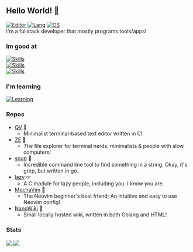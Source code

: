 Hello World! 👋
---------
[![Editor](https://img.shields.io/badge/Code%20Editor-Neovim-brightgreen?logo=Neovim)](https://neovim.io)
[![Lang](https://img.shields.io/badge/Favourite%20Language-C-lightgrey?logo=C)](https://en.wikipedia.org/wiki/The_C_Programming_Language)
[![OS](https://img.shields.io/badge/Operating%20System-Fedora%20Linux-2a7fd5?logo=fedora&logoColor=2a7fd5)](https://github.com/ElisStaaf/soup)  
I'm a fullstack developer that mostly programs tools/apps!

### Im good at
[![Skills](https://skillicons.dev/icons?i=c,go,typescript,javascript,html)](https://github.com/ElisStaaf)  
[![Skills](https://skillicons.dev/icons?i=css,python,godot,powershell,bash)](https://github.com/ElisStaaf)  
[![Skills](https://skillicons.dev/icons?i=lua,cpp,git,elixir)](https://github.com/ElisStaaf)

### I'm learning
[![Learning](https://skillicons.dev/icons?i=rust,cs,dotnet,tailwind)](https://github.com/ElisStaaf)

### Repos
* [QV](https://github.com/ElisStaaf/qv) 👾
  * Minimalist terminal-based text editor
    written in C!
* [ZE](https://github.com/ElisStaaf/ze) 📂
  * *The* file explorer for terminal nerds,
    minimalists & people with slow computers!
* [soup](https://github.com/ElisStaaf/soup) 🍲
  * Incredible command line tool to find
    something in a string. Okay, it's grep,
    but written in go.
* [lazy](https://github.com/ElisStaaf/lazy) 💤
  * A C module for lazy people, including
    you. I _know_ you are.
* [MochaVim](https://github.com/ElisStaaf/MochaVim) 🧋
  * The Neovim beginner's best friend;
    An intuitive and easy to use Neovim config!
* [NanoWiki](https://github.com/ElisStaaf/NanoWiki) 🔎
  * Small locally hosted wiki, written in both
    Golang and HTML!

### Stats
<a href="">
  <img align="center" src="https://github-readme-stats.vercel.app/api?username=ElisStaaf&theme=github_dark&show_icons=true" />
</a>
<a href="">
  <img align="center" src="https://github-readme-stats.vercel.app/api/top-langs/?username=ElisStaaf&theme=github_dark&layout=compact" />
</a>
